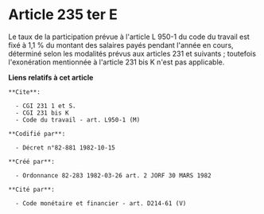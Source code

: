 # Article 235 ter E

Le taux de la participation prévue à l'article L 950-1 du code du travail est fixé à 1,1 % du montant des salaires payés
pendant l'année en cours, déterminé selon les modalités prévus aux articles 231 et suivants ; toutefois l'exonération
mentionnée à l'article 231 bis K n'est pas applicable.

**Liens relatifs à cet article**

	**Cite**:

	  - CGI 231 1 et S.
	  - CGI 231 bis K
	  - Code du travail - art. L950-1 (M)

	**Codifié par**:

	  - Décret n°82-881 1982-10-15

	**Créé par**:

	  - Ordonnance 82-283 1982-03-26 art. 2 JORF 30 MARS 1982

	**Cité par**:

	  - Code monétaire et financier - art. D214-61 (V)
